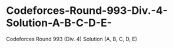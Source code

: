 # Codeforces-Round-993-Div.-4-Solution-A-B-C-D-E-
Codeforces Round 993 (Div. 4) Solution (A, B, C, D, E)
